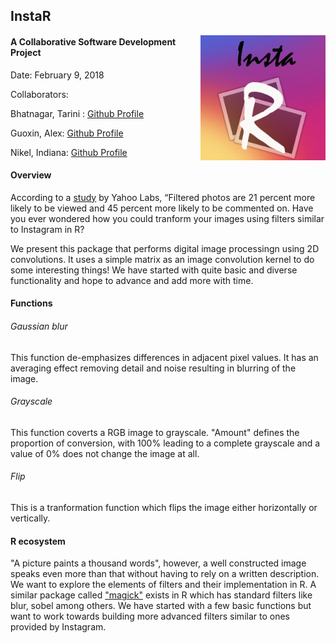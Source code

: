 ## InstaR

<img src="logo.png" width="200" align="right">

#### A Collaborative Software Development Project
Date: February 9, 2018

Collaborators:

Bhatnagar, Tarini : [Github Profile](https://github.com/tarinib)

Guoxin, Alex: [Github Profile](https://github.com/alexguoxin)

Nikel, Indiana: [Github Profile](https://github.com/indiana-nikel)

#### Overview

According to a [study](http://comp.social.gatech.edu/papers/icwsm15.why.bakhshi.pdf) by Yahoo Labs, “Filtered photos are 21 percent more likely to be viewed and 45 percent more likely to be commented on. Have you ever wondered how you could tranform your images using filters similar to Instagram in R? 

We present this package that performs digital image processingn using 2D convolutions. It uses a simple matrix as an image convolution kernel to do some interesting things! We have started with quite basic and diverse functionality and hope to advance and add more with time.

#### Functions

###### Gaussian blur
This function de-emphasizes differences in adjacent pixel values. It has an averaging effect removing detail and noise resulting in blurring of the image.

###### Grayscale
This function coverts a RGB image to grayscale. "Amount" defines the proportion of conversion, with 100% leading to a complete grayscale and a value of 0% does not change the image at all.

###### Flip
This is a tranformation function which flips the image either horizontally or vertically.


#### R ecosystem
"A picture paints a thousand words", however, a well constructed image speaks even more than that without having to rely on a written description. We want to explore the elements of filters and their implementation in R. A similar package called ["magick"](https://cran.r-project.org/web/packages/magick/index.html)  exists in R which has standard filters like blur, sobel among others. We have started with a few basic functions but want to work towards building more advanced filters similar to ones provided by Instagram.